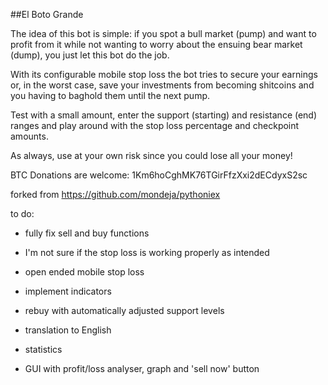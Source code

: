 ##El Boto Grande

The idea of this bot is simple: if you spot a bull market (pump) and want to profit from it while not wanting to worry about the ensuing bear market (dump), you just let this bot do the job.

With its configurable mobile stop loss the bot tries to secure your earnings or, in the worst case, save your investments from becoming shitcoins and you having to baghold them until the next pump.

Test with a small amount, enter the support (starting) and resistance (end) ranges and play around with the stop loss percentage and checkpoint amounts.

As always, use at your own risk since you could lose all your money!

BTC Donations are welcome: 1Km6hoCghMK76TGirFfzXxi2dECdyxS2sc

forked from https://github.com/mondeja/pythoniex

to do:
  
  - fully fix sell and buy functions
  - I'm not sure if the stop loss is working properly as intended
  
  - open ended mobile stop loss
  - implement indicators
  - rebuy with automatically adjusted support levels
  
  - translation to English
  - statistics
  - GUI with profit/loss analyser, graph and 'sell now' button
